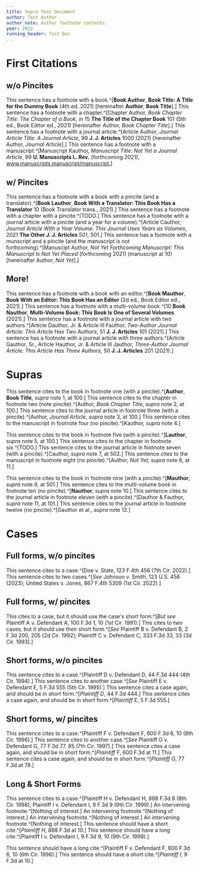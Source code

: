 ```yaml
---
title: Supra Test Document
author: Test Author
author_note: Author footnote contents.
year: 2022
running_header: Test Doc
...
```


# First Citations

## w/o Pincites

This sentence has a footnote with a book.^[**Book Author**, **Book Title: A Title for the Dummy Book** (4th ed. 2021) [hereinafter **Author**, **Book Title**].]
This sentence has a footnote with a chapter.^[Chapter Author, *Book Chapter Title: The Chapter of a Book*, *in* 15 **The Title of the Chapter Book** 101 (5th ed., Book Editor ed., 2021) [hereinafter Author, *Book Chapter Title*].]
This sentence has a footnote with a journal article.^[Article Author, *Journal Article Title: A Journal Article*, 99 **J. J. Articles** 1000 (2021) [hereinafter Author, *Journal Article*].]
This sentence has a footnote with a manuscript.^[Manuscript Kauthor, *Manuscript Title: Not Yet a Journal Article*, 99 **U. Manuscripts L. Rev.** (forthcoming 2021), www.manuscripts.manuscript/manuscript.]

## w/ Pincites

This sentence has a footnote with a book with a pincite (and a translator).^[**Book Lauthor**, **Book With a Translator: This Book Has a Translator** 10 (Book Translator trans., 2021).]
This sentence has a footnote with a chapter with a pincite.^[TODO.]
This sentence has a footnote with a journal article with a pincite (and a year for a volume).^[Article Cauthor, *Journal Article With a Year Volume: This Journal Uses Years as Volumes*, 2021 **The Other J. J. Articles** 501, 501.]
This sentence has a footnote with a munscript and a pincite (and the manuscript is not forthcoming).^[Manuscipt Author, *Not Yet Forthcoming Manuscript: This Manuscript Is Not Yet Placed* (forthcoming 2021) (manuscript at 10) [hereinafter Author, *Not Yet*].]

## More!

This sentence has a footnote with a book with an editor.^[**Book Mauthor**, **Book With an Editor: This Book Has an Editor** (2d ed., Book Editor ed., 2021).]
This sentence has a footnote with a multi-volume book.^[10 **Book Nauthor**, **Multi-Volume Book: This Book Is One of Several Volumes** (2021).]
This sentence has a footnote with a journal article with two authors.^[Article Dauthor, Jr. & Article III Fauthor, *Two-Author Journal Article: This Article Has Two Authors*, 51 **J. J. Articles** 101 (2021).]
This sentence has a footnote with a journal article with three authors.^[Article Gauthor, Sr., Article Hauthor, Jr. & Article III Jauthor, *Three-Author Journal Article: This Article Has Three Authors*, 50 **J. J. Articles** 201 (2021).]

# Supras

This sentence cites to the book in footnote one (with a pincite).^[**Author**, **Book Title**, *supra* note 1, at 100.]
This sentence cites to the chapter in footnote two (note pincite).^[Author, *Book Chapter Title*, *supra* note 2, at 100.]
This sentence cites to the journal article in footnote three (with a pincite).^[Author, *Journal Article*, *supra* note 3, at 100.]
This sentence cites to the manuscript in footnote four (no pincite).^[Kauthor, *supra* note 4.]

This sentence cites to the book in footnote five (with a pincite).^[**Lauthor**, *supra* note 5, at 100.]
This sentence cites to the chapter in footnote six.^[TODO.]
This sentence cites to the journal article in footnote seven (with a pincite).^[Cauthor, *supra* note 7, at 502.]
This sentence cites to the manuscript in footnote eight (no pincite).^[Author, *Not Yet*, *supra* note 8, at 11.]

This sentence cites to the book in footnote nine (with a pincite).^[**Mauthor**, *supra* note 9, at 501.]
This sentence cites to the multi-volume book in footnote ten (no pincite).^[**Nauthor**, *supra* note 10.]
This sentence cites to the journal article in footnote eleven (with a pincite).^[Dauthor & Fauthor, *supra* note 11, at 101.]
This sentence cites to the journal article in footnote twelve (no pincite).^[Gauthor et al., *supra* note 12.]

# Cases

## Full forms, w/o pincites

This sentence cites to a case.^[Doe v. State, 123 F.4th 456 (7th Cir. 2022).]
This sentence cites to two cases.^[*See*  Johnson v. Smith, 123 U.S. 456 (2023); United States v. Jones, 867 F.4th 5309 (1st Cir. 2022).]

## Full forms, w/ pincites

This cites to a case, but it should use the case's short form.^[*But see*  Plaintiff A v. Defendant A, 100 F.3d 1, 10 (1st Cir. 1991).]
This cites to two cases, but it should use their short form.^[*See*  Plaintiff B v. Defendant B, 2 F.3d 200, 205 (2d Cir. 1992); Plaintiff C v. Defendant C, 333 F.3d 33, 33 (3d Cir. 1993).]

## Short forms, w/o pincites

This sentence cites to a case.^[Plaintiff D v. Defendant D, 44 F.3d 444 (4th Cir. 1994).]
This sentence cites to another case.^[*See*  Plaintiff E v. Defendant E, 5 F.3d 555 (5th Cir. 1995).]
This sentence cites a case again, and should be in short form.^[*Plaintiff D*, 44 F.3d 444.]
This sentence cites a case again, and should be in short form.^[*Plaintiff E*, 5 F.3d 555.]

## Short forms, w/ pincites

This sentence cites to a case.^[Plaintiff F v. Defendant F, 600 F.3d 6, 10 (6th Cir. 1996).]
This sentence cites to another case.^[*See*  Plaintiff G v. Defendant G, 77 F.3d 77, 85 (7th Cir. 1997).]
This sentence cites a case again, and should be in short form.^[*Plaintiff F*, 600 F.3d at 11.]
This sentence cites a case again, and should be in short form.^[*Plaintiff G*, 77 F.3d at 78.]

## Long & Short Forms

This sentence cites to a case.^[Plaintiff H v. Defendant H, 888 F.3d 8 (8th Cir. 1998); Plaintiff I v. Defendant I, 9 F.3d 9 (9th Cir. 1999).]
An intervening footnote.^[Nothing of interest.]
An intervening footnote.^[Nothing of interest.]
An intervening footnote.^[Nothing of interest.]
An intervening footnote.^[Nothing of interest.]
This sentence should have a short cite.^[*Plaintiff H*, 888 F.3d at 10.]
This sentence should have a long cite.^[Plaintiff I v. Defendant I, 9 F.3d 9, 10 (9th Cir. 1999).]

This sentence should have a long cite.^[Plaintiff F v. Defendant F, 600 F.3d 6, 10 (6th Cir. 1996).]
This sentence should have a short cite.^[*Plaintiff I*, 9 F.3d at 10.]
